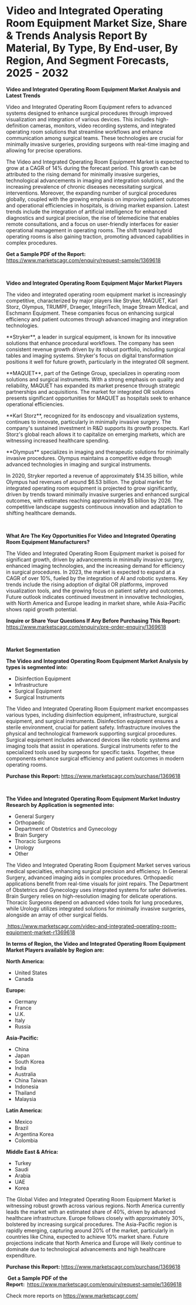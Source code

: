<p><h1>Video and Integrated Operating Room Equipment Market Size, Share & Trends Analysis Report By Material, By Type, By End-user, By Region, And Segment Forecasts, 2025 - 2032</h1></p><p><strong>Video and Integrated Operating Room Equipment Market Analysis and Latest Trends</strong></p>
<p><p>Video and Integrated Operating Room Equipment refers to advanced systems designed to enhance surgical procedures through improved visualization and integration of various devices. This includes high-definition cameras, monitors, video recording systems, and integrated operating room solutions that streamline workflows and enhance communication among surgical teams. These technologies are crucial for minimally invasive surgeries, providing surgeons with real-time imaging and allowing for precise operations.</p><p>The Video and Integrated Operating Room Equipment Market is expected to grow at a CAGR of 14% during the forecast period. This growth can be attributed to the rising demand for minimally invasive surgeries, technological advancements in imaging and integration solutions, and the increasing prevalence of chronic diseases necessitating surgical interventions. Moreover, the expanding number of surgical procedures globally, coupled with the growing emphasis on improving patient outcomes and operational efficiencies in hospitals, is driving market expansion. Latest trends include the integration of artificial intelligence for enhanced diagnostics and surgical precision, the rise of telemedicine that enables remote consultations, and a focus on user-friendly interfaces for easier operational management in operating rooms. The shift toward hybrid operating rooms is also gaining traction, promoting advanced capabilities in complex procedures.</p></p>
<p><strong>Get a Sample PDF of the Report:&nbsp;</strong> <a href="https://www.marketscagr.com/enquiry/request-sample/1369618?utm_campaign=3099&utm_medium=2&utm_source=Github&utm_content=ia&utm_term=22032025&utm_id=video-and-integrated-operating-room-equipment">https://www.marketscagr.com/enquiry/request-sample/1369618</a></p>
<p>&nbsp;</p>
<p><strong>Video and Integrated Operating Room Equipment Major Market Players</strong></p>
<p><p>The video and integrated operating room equipment market is increasingly competitive, characterized by major players like Stryker, MAQUET, Karl Storz, Olympus, TRUMPF, Draeger, IntegriTech, Image Stream Medical, and Eschmann Equipment. These companies focus on enhancing surgical efficiency and patient outcomes through advanced imaging and integration technologies.</p><p>**Stryker**, a leader in surgical equipment, is known for its innovative solutions that enhance procedural workflows. The company has seen consistent revenue growth driven by its robust portfolio, including surgical tables and imaging systems. Stryker's focus on digital transformation positions it well for future growth, particularly in the integrated OR segment.</p><p>**MAQUET**, part of the Getinge Group, specializes in operating room solutions and surgical instruments. With a strong emphasis on quality and reliability, MAQUET has expanded its market presence through strategic partnerships and acquisitions. The market for integrated OR solutions presents significant opportunities for MAQUET as hospitals seek to enhance operational efficiencies.</p><p>**Karl Storz**, recognized for its endoscopy and visualization systems, continues to innovate, particularly in minimally invasive surgery. The company's sustained investment in R&D supports its growth prospects. Karl Storz's global reach allows it to capitalize on emerging markets, which are witnessing increased healthcare spending.</p><p>**Olympus** specializes in imaging and therapeutic solutions for minimally invasive procedures. Olympus maintains a competitive edge through advanced technologies in imaging and surgical instruments.</p><p>In 2020, Stryker reported a revenue of approximately $14.35 billion, while Olympus had revenues of around $6.53 billion. The global market for integrated operating room equipment is projected to grow significantly, driven by trends toward minimally invasive surgeries and enhanced surgical outcomes, with estimates reaching approximately $5 billion by 2026. The competitive landscape suggests continuous innovation and adaptation to shifting healthcare demands.</p></p>
<p>&nbsp;</p>
<p><strong>What Are The Key Opportunities For Video and Integrated Operating Room Equipment Manufacturers?</strong></p>
<p><p>The Video and Integrated Operating Room Equipment market is poised for significant growth, driven by advancements in minimally invasive surgery, enhanced imaging technologies, and the increasing demand for efficiency in surgical procedures. In 2023, the market is expected to expand at a CAGR of over 10%, fueled by the integration of AI and robotic systems. Key trends include the rising adoption of digital OR platforms, improved visualization tools, and the growing focus on patient safety and outcomes. Future outlook indicates continued investment in innovative technologies, with North America and Europe leading in market share, while Asia-Pacific shows rapid growth potential.</p></p>
<p><strong>Inquire or Share Your Questions If Any Before Purchasing This Report:</strong> <a href="https://www.marketscagr.com/enquiry/pre-order-enquiry/1369618?utm_campaign=3099&utm_medium=2&utm_source=Github&utm_content=ia&utm_term=22032025&utm_id=video-and-integrated-operating-room-equipment">https://www.marketscagr.com/enquiry/pre-order-enquiry/1369618</a></p>
<p>&nbsp;</p>
<p><strong>Market Segmentation</strong></p>
<p><strong>The Video and Integrated Operating Room Equipment Market Analysis by types is segmented into:</strong></p>
<p><ul><li>Disinfection Equipment</li><li>Infrastructure</li><li>Surgical Equipment</li><li>Surgical Instruments</li></ul></p>
<p><p>The Video and Integrated Operating Room Equipment market encompasses various types, including disinfection equipment, infrastructure, surgical equipment, and surgical instruments. Disinfection equipment ensures a sterile environment, crucial for patient safety. Infrastructure involves the physical and technological framework supporting surgical procedures. Surgical equipment includes advanced devices like robotic systems and imaging tools that assist in operations. Surgical instruments refer to the specialized tools used by surgeons for specific tasks. Together, these components enhance surgical efficiency and patient outcomes in modern operating rooms.</p></p>
<p><strong>Purchase this Report:&nbsp;</strong><a href="https://www.marketscagr.com/purchase/1369618?utm_campaign=3099&utm_medium=2&utm_source=Github&utm_content=ia&utm_term=22032025&utm_id=video-and-integrated-operating-room-equipment">https://www.marketscagr.com/purchase/1369618</a></p>
<p>&nbsp;</p>
<p><strong>The Video and Integrated Operating Room Equipment Market Industry Research by Application is segmented into:</strong></p>
<p><ul><li>General Surgery</li><li>Orthopaedic</li><li>Department of Obstetrics and Gynecology</li><li>Brain Surgery</li><li>Thoracic Surgeons</li><li>Urology</li><li>Other</li></ul></p>
<p><p>The Video and Integrated Operating Room Equipment Market serves various medical specialties, enhancing surgical precision and efficiency. In General Surgery, advanced imaging aids in complex procedures. Orthopaedic applications benefit from real-time visuals for joint repairs. The Department of Obstetrics and Gynecology uses integrated systems for safer deliveries. Brain Surgery relies on high-resolution imaging for delicate operations. Thoracic Surgeons depend on advanced video tools for lung procedures, while Urology utilizes integrated solutions for minimally invasive surgeries, alongside an array of other surgical fields.</p></p>
<p><a href="https://www.marketscagr.com/video-and-integrated-operating-room-equipment-market-r1369618?utm_campaign=3099&utm_medium=2&utm_source=Github&utm_content=ia&utm_term=22032025&utm_id=video-and-integrated-operating-room-equipment">&nbsp;https://www.marketscagr.com/video-and-integrated-operating-room-equipment-market-r1369618</a></p>
<p><strong>In terms of Region, the Video and Integrated Operating Room Equipment Market Players available by Region are:</strong></p>
<p>
    <p> <strong> North America: </strong>
        <ul>
            <li>United States</li>
            <li>Canada</li>
        </ul>
        </p> 
    <p> <strong> Europe: </strong>
        <ul>
            <li>Germany</li>
            <li>France</li>
            <li>U.K.</li>
            <li>Italy</li>
            <li>Russia</li>
        </ul>
        </p> 
    <p> <strong> Asia-Pacific: </strong>
        <ul>
            <li>China</li>
            <li>Japan</li>
            <li>South Korea</li>
            <li>India</li>
            <li>Australia</li>
            <li>China Taiwan</li>
            <li>Indonesia</li>
            <li>Thailand</li>
            <li>Malaysia</li>
        </ul>
        </p> 
    <p> <strong> Latin America: </strong>
        <ul>
            <li>Mexico</li>
            <li>Brazil</li>
            <li>Argentina Korea</li>
            <li>Colombia</li>
        </ul>
        </p> 
    <p> <strong> Middle East & Africa: </strong>
        <ul>
            <li>Turkey</li>
            <li>Saudi</li>
            <li>Arabia</li>
            <li>UAE</li>
            <li>Korea</li>
        </ul>
    </p>
    </p>
<p><p>The Global Video and Integrated Operating Room Equipment Market is witnessing robust growth across various regions. North America currently leads the market with an estimated share of 40%, driven by advanced healthcare infrastructure. Europe follows closely with approximately 30%, bolstered by increasing surgical procedures. The Asia-Pacific region is rapidly emerging, capturing around 20% of the market, particularly in countries like China, expected to achieve 10% market share. Future projections indicate that North America and Europe will likely continue to dominate due to technological advancements and high healthcare expenditure.</p></p>
<p><strong>Purchase this Report: </strong><a href="https://www.marketscagr.com/purchase/1369618?utm_campaign=3099&utm_medium=2&utm_source=Github&utm_content=ia&utm_term=22032025&utm_id=video-and-integrated-operating-room-equipment">https://www.marketscagr.com/purchase/1369618</a></p>
<p>&nbsp;<strong>Get a Sample PDF of the Report:&nbsp;&nbsp;</strong><a href="https://www.marketscagr.com/enquiry/request-sample/1369618?utm_campaign=3099&utm_medium=2&utm_source=Github&utm_content=ia&utm_term=22032025&utm_id=video-and-integrated-operating-room-equipment">https://www.marketscagr.com/enquiry/request-sample/1369618</a></p>
<p><strong></strong></p>
<p>Check more reports on <a href="https://www.marketscagr.com/?utm_campaign=3099&utm_medium=2&utm_source=Github&utm_content=ia&utm_term=22032025&utm_id=video-and-integrated-operating-room-equipment">https://www.marketscagr.com/</a></p>